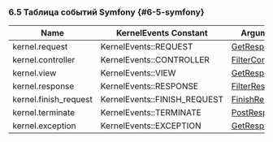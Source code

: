 ### 6.5 Таблица событий Symfony {#6-5-symfony}

| Name | KernelEvents Constant | Argument passed to the listener |
| --- | --- | --- |
| kernel.request | KernelEvents::REQUEST | [GetResponseEvent](http://api.symfony.com/3.0/Symfony/Component/HttpKernel/Event/GetResponseEvent.html) |
| kernel.controller | KernelEvents::CONTROLLER | [FilterControllerEvent](http://api.symfony.com/3.0/Symfony/Component/HttpKernel/Event/FilterControllerEvent.html) |
| kernel.view | KernelEvents::VIEW | [GetResponseForControllerResultEvent](http://api.symfony.com/3.0/Symfony/Component/HttpKernel/Event/GetResponseForControllerResultEvent.html)|
| kernel.response | KernelEvents::RESPONSE | [FilterResponseEvent](http://api.symfony.com/3.0/Symfony/Component/HttpKernel/Event/FilterResponseEvent.html) |
| kernel.finish_request | KernelEvents::FINISH_REQUEST | [FinishRequestEvent](http://api.symfony.com/3.0/Symfony/Component/HttpKernel/Event/FinishRequestEvent.html) |
| kernel.terminate | KernelEvents::TERMINATE | [PostResponseEvent](http://api.symfony.com/3.0/Symfony/Component/HttpKernel/Event/PostResponseEvent.html) |
| kernel.exception | KernelEvents::EXCEPTION | [GetResponseForExceptionEvent](http://api.symfony.com/3.0/Symfony/Component/HttpKernel/Event/GetResponseForExceptionEvent.html) |